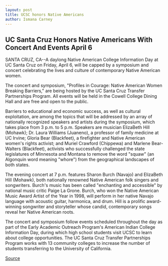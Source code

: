 ```yaml
---
layout: post
title: UCSC honors Native Americans
author: Ismana Carney
---
```


## UC Santa Cruz Honors Native Americans With Concert And Events April 6

SANTA CRUZ, CA--A daylong Native American College Information Day at UC Santa Cruz on Friday, April 6, will be capped by a symposium and concert celebrating the lives and culture of contemporary Native American women.

The concert and symposium, "Profiles in Courage: Native American Women Breaking Barriers," are being hosted by the UC Santa Cruz Transfer Partnerships Program. All events will be held in the Cowell College Dining Hall and are free and open to the public.

Barriers to educational and economic success, as well as cultural exploitation, are among the topics that will be addressed by an array of nationally recognized speakers and artists during the symposium, which takes place from 3 p.m. to 5 p.m. Speakers are musician ElizaBeth Hill (Mohawk); Dr. Laura Williams (Juaneno), a professor of family medicine at UC Irvine; Gloria Bear (Blackfeet), a firefighter and Native American women's rights activist; and Muriel Crawford (Chippewa) and Marlene Bear-Walters (Blackfeet), activists who successfully challenged the state legislatures of Minnesota and Montana to remove the word "squaw" (an Algonquin word meaning "whore") from the geographical landscapes of both states.

The evening concert at 7 p.m. features Sharon Burch (Navajo) and ElizaBeth Hill (Mohawk), both nationally renowned Native American folk singers and songwriters. Burch's music has been called "enchanting and accessible" by national music critic Paige La Grone. Burch, who won the Native American Music Award Artist of the Year in 1998, will perform in her native Navajo language with acoustic guitar, harmonica, and drum. Hill is a prolific award-winning songwriter and storyteller whose candid, contemporary songs reveal her Native American roots.

The concert and symposium follow events scheduled throughout the day as part of the Early Academic Outreach Program's American Indian College Information Day, during which high school students visit UCSC to learn about college opportunities. The UC Santa Cruz Transfer Partnerships Program works with 13 community colleges to increase the number of students transferring to the University of California.  

[Source](http://www1.ucsc.edu/news_events/press_releases/01-02/native_americans.html "Permalink to UCSC Press Release: UCSC honors Native Americans")